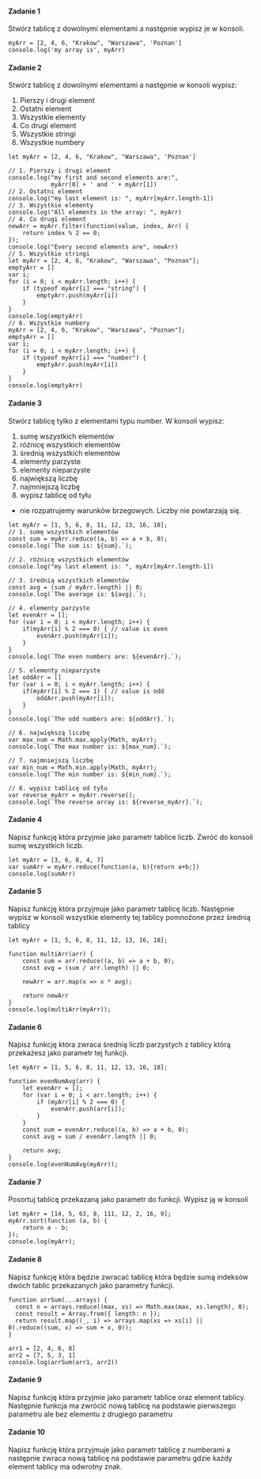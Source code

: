 #### Zadanie 1

Stwórz tablicę z dowolnymi elementami a następnie wypisz je w konsoli.

```
myArr = [2, 4, 6, "Krakow", "Warszawa", 'Poznan']
console.log('my array is', myArr)
```

#### Zadanie 2

Stwórz tablicę z dowolnymi elementami a następnie w konsoli wypisz:

1. Pierszy i drugi element
2. Ostatni element
3. Wszystkie elementy
4. Co drugi element
5. Wszystkie stringi
6. Wszystkie numbery 

```
let myArr = [2, 4, 6, "Krakow", "Warszawa", 'Poznan']

// 1. Pierszy i drugi element
console.log("my first and second elements are:", 
            myArr[0] + ' and ' + myArr[1])
// 2. Ostatni element
console.log("my last element is: ", myArr[myArr.length-1])
// 3. Wszystkie elementy
console.log("All elements in the array: ", myArr)
// 4. Co drugi element
newArr = myArr.filter(function(value, index, Arr) {
    return index % 2 == 0;
});
console.log("Every second elements are", newArr)
// 5. Wszystkie stringi
let myArr = [2, 4, 6, "Krakow", "Warszawa", "Poznan"];
emptyArr = []
var i;
for (i = 0; i < myArr.length; i++) {
    if (typeof myArr[i] === "string") {
        emptyArr.push(myArr[i])
    }
}
console.log(emptyArr)
// 6. Wszystkie numbery
myArr = [2, 4, 6, "Krakow", "Warszawa", "Poznan"];
emptyArr = []
var i;
for (i = 0; i < myArr.length; i++) {
    if (typeof myArr[i] === "number") {
        emptyArr.push(myArr[i])
    }
}
console.log(emptyArr)
```

#### Zadanie 3

Stwórz tablicę tylko z elementami typu number. W konsoli wypisz:

1. sumę wszystkich elementów
2. różnicę wszystkich elementów
3. średnią wszystkich elementów
4. elementy parzyste
5. elementy nieparzyste
6. największą liczbę
7. najmniejszą liczbę
8. wypisz tablicę od tyłu

* nie rozpatrujemy warunków brzegowych. Liczby nie powtarzają się.
```
let myArr = [1, 5, 6, 8, 11, 12, 13, 16, 18];
// 1. sumę wszystkich elementów
const sum = myArr.reduce((a, b) => a + b, 0);
console.log(`The sum is: ${sum}.`);

// 2. różnicę wszystkich elementów
console.log("my last element is: ", myArr[myArr.length-1])

// 3. średnią wszystkich elementów
const avg = (sum / myArr.length) || 0;
console.log(`The average is: ${avg}.`);

// 4. elementy parzyste
let evenArr = [];
for (var i = 0; i < myArr.length; i++) {
    if(myArr[i] % 2 === 0) { // value is even
        evenArr.push(myArr[i]);
    }
}
console.log(`The even numbers are: ${evenArr}.`);

// 5. elementy nieparzyste
let oddArr = []
for (var i = 0; i < myArr.length; i++) { 
    if(myArr[i] % 2 === 1) { // value is odd
        oddArr.push(myArr[i]);
    }
}
console.log(`The odd numbers are: ${oddArr}.`);

// 6. największą liczbę
var max_num = Math.max.apply(Math, myArr);
console.log(`The max number is: ${max_num}.`);

// 7. najmniejszą liczbę
var min_num = Math.min.apply(Math, myArr);
console.log(`The min number is: ${min_num}.`);

// 8. wypisz tablicę od tyłu
var reverse_myArr = myArr.reverse();
console.log(`The reverse array is: ${reverse_myArr}.`);
```

#### Zadanie 4

Napisz funkcję która przyjmie jako parametr tablice liczb. Zwróć do konsoli sumę wszystkich liczb.
```
let myArr = [3, 6, 8, 4, 7]
var sumArr = myArr.reduce(function(a, b){return a+b;})
console.log(sumArr)
```

#### Zadanie 5

Napisz funkcję która przyjmuje jako parametr tablicę liczb. Następnie wypisz w konsoli wszystkie elementy tej tablicy pomnożone przez średnią tablicy
```
let myArr = [1, 5, 6, 8, 11, 12, 13, 16, 18];

function multiArr(arr) {
    const sum = arr.reduce((a, b) => a + b, 0);
    const avg = (sum / arr.length) || 0;
    
    newArr = arr.map(x => x * avg);
    
    return newArr
}
console.log(multiArr(myArr));
```

#### Zadanie 6

Napisz funkcję która zwraca średnią liczb parzystych z tablicy którą przekażesz jako parametr tej funkcji.
```
let myArr = [1, 5, 6, 8, 11, 12, 13, 16, 18];

function evenNumAvg(arr) {
    let evenArr = [];
    for (var i = 0; i < arr.length; i++) {
        if (myArr[i] % 2 === 0) {
            evenArr.push(arr[i]);
        }
    }
    const sum = evenArr.reduce((a, b) => a + b, 0);
    const avg = sum / evenArr.length || 0;

    return avg;
}
console.log(evenNumAvg(myArr));
```

#### Zadanie 7

Posortuj tablicę przekazaną jako parametr do funkcji. Wypisz ją w konsoli
```
let myArr = [14, 5, 63, 8, 111, 12, 2, 16, 9];
myArr.sort(function (a, b) {
    return a - b;
});
console.log(myArr);
```

#### Zadanie 8

Napisz funkcję która będzie zwracać tablicę która będzie sumą indeksów dwóch tablic przekazanych jako parametry funkcji.

```
function arrSum(...arrays) {
  const n = arrays.reduce((max, xs) => Math.max(max, xs.length), 0);
  const result = Array.from({ length: n });
  return result.map((_, i) => arrays.map(xs => xs[i] || 0).reduce((sum, x) => sum + x, 0));
}

arr1 = [2, 4, 6, 8]
arr2 = [7, 5, 3, 1]
console.log(arrSum(arr1, arr2))
```

#### Zadanie 9

Napisz funkcję która przyjmie jako parametr tablice oraz element tablicy. Następnie funkcja ma zwrócić nową tablicę na podstawie pierwszego parametru ale bez elementu z drugiego parametru

#### Zadanie 10

Napisz funkcję która przyjmuje jako parametr tablicę z numberami a następnie zwraca nową tablicę na podstawie parametru gdzie każdy element tablicy ma odwrotny znak.
